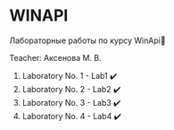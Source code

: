 # WINAPI
Лабораторные работы по курсу WinApi📝

Teacher: Аксенова М. В.

1. Laboratory No. 1 - Lab1 ✔️  
2. Laboratory No. 2 - Lab2 ✔️  
3. Laboratory No. 3 - Lab3 ✔️  
4. Laboratory No. 4 - Lab4 ✔️  


